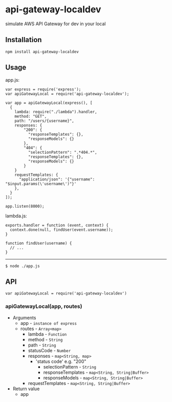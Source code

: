 # api-gateway-localdev

simulate AWS API Gateway for dev in your local

## Installation

```
npm install api-gateway-localdev
```

## Usage

app.js:

```node
var express = require('express');
var apiGatewayLocal = require('api-gateway-localdev');

var app = apiGatewayLocal(express(), [
  {
    lambda: require("./lambda").handler,
    method: "GET",
    path: "/users/{username}",
    responses: {
        "200": {
          "responseTemplates": {},
          "responseModels": {}
        },
        "404": {
          "selectionPattern": ".*404.*",
          "responseTemplates": {},
          "responseModels": {}
        }
    }
    requestTemplates: {
      "application/json": '{"username": "$input.params(\'username\')"}'
    },
  }
]);

app.listen(8000);
```

lambda.js:

```node
exports.handler = function (event, context) {
  context.done(null, findUser(event.username));
}

function findUser(username) {
  // ...
}
```

***

```
$ node ./app.js
```

## API

```node
var apiGatewayLocal = require('api-gateway-localdev')
```

### apiGatewayLocal(app, routes)

- Arguments
  - app - `instance of express`
  - routes - `Array<map>`
    - lambda - `Function`
    - method - `String`
    - path - `String`
    - statusCode - `Number`
    - responses - `map<String, map>`
      - 'status code' e.g. "200"
        - selectionPattern - `String`
        - responseTemplates - `map<String, String|Buffer>`
        - responseModels - `map<String, String|Buffer>`
    - requestTemplates - `map<String, String|Buffer>`
- Return value
  - app

